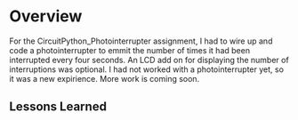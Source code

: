 # Overview
For the CircuitPython_Photointerrupter assignment, I had to wire up and code a photointerrupter to emmit the number of times it had been interrupted every four seconds. An LCD add on for displaying the number of interruptions was optional.
I had not worked with a photointerrupter yet, so it was a new expirience. More work is coming soon.

## Lessons Learned
